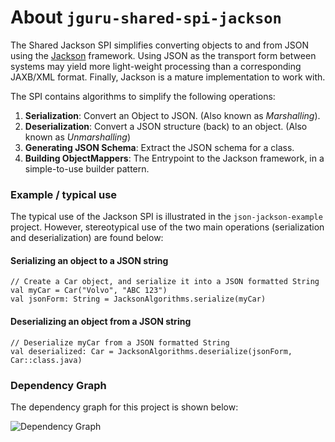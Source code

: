 # About `jguru-shared-spi-jackson`

The Shared Jackson SPI simplifies converting objects to and from JSON using the 
[Jackson](https://github.com/FasterXML/jackson) framework. 
Using JSON as the transport form between systems may yield more light-weight processing than
a corresponding JAXB/XML format. Finally, Jackson is a mature implementation to work with.

The SPI contains algorithms to simplify the following operations:

1. **Serialization**: Convert an Object to JSON. (Also known as _Marshalling_).
2. **Deserialization**: Convert a JSON structure (back) to an object. (Also known as _Unmarshalling_)
3. **Generating JSON Schema**: Extract the JSON schema for a class.
4. **Building ObjectMappers**: The Entrypoint to the Jackson framework, in a simple-to-use builder pattern.

### Example / typical use

The typical use of the Jackson SPI is illustrated in the `json-jackson-example` project.
However, stereotypical use of the two main operations (serialization and deserialization) are found below:

#### Serializing an object to a JSON string

    // Create a Car object, and serialize it into a JSON formatted String
    val myCar = Car("Volvo", "ABC 123")
    val jsonForm: String = JacksonAlgorithms.serialize(myCar)  
    
#### Deserializing an object from a JSON string

    // Deserialize myCar from a JSON formatted String 
    val deserialized: Car = JacksonAlgorithms.deserialize(jsonForm, Car::class.java)

### Dependency Graph

The dependency graph for this project is shown below:

![Dependency Graph](./images/dependency_graph.png)